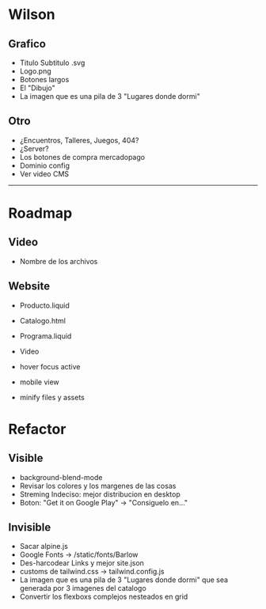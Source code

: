 # Wilson
## Grafico
- Titulo Subtitulo .svg
- Logo.png
- Botones largos
- El "Dibujo"
- La imagen que es una pila de 3 "Lugares donde dormi"
## Otro
- ¿Encuentros, Talleres, Juegos, 404?
- ¿Server?
- Los botones de compra mercadopago
- Dominio config
- Ver video CMS

---

# Roadmap
## Video
- Nombre de los archivos

## Website
- Producto.liquid

- Catalogo.html
- Programa.liquid
- Video

- hover focus active
- mobile view
- minify files y assets


# Refactor
## Visible
- background-blend-mode
- Revisar los colores y los margenes de las cosas
- Streming Indeciso: mejor distribucion en desktop
- Boton: "Get it on Google Play" -> "Consiguelo en..."

## Invisible
- Sacar alpine.js
- Google Fonts -> /static/fonts/Barlow
- Des-harcodear Links y mejor site.json
- customs de tailwind.css -> tailwind.config.js
- La imagen que es una pila de 3 "Lugares donde dormi" que sea generada por 3 imagenes del catalogo
- Convertir los flexboxs complejos nesteados en grid
